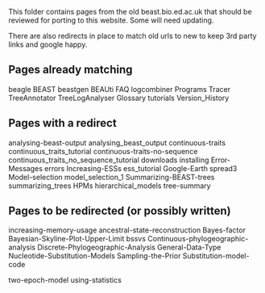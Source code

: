 This folder contains pages from the old beast.bio.ed.ac.uk that should be reviewed for porting to this website. Some will need updating.

There are also redirects in place to match old urls to new to keep 3rd party links and google happy.

## Pages already matching
beagle
BEAST
beastgen
BEAUti
FAQ
logcombiner
Programs
Tracer
TreeAnnotator
TreeLogAnalyser
Glossary
tutorials
Version_History 

## Pages with a redirect
analysing-beast-output	analysing_beast_output
continuous-traits	continuous_traits_tutorial
continuous-traits-no-sequence   continuous_traits_no_sequence_tutorial
downloads	installing
Error-Messages errors
Increasing-ESSs	ess_tutorial
Google-Earth	spread3
Model-selection model_selection_1
Summarizing-BEAST-trees	summarizing_trees
HPMs hierarchical_models
tree-summary

## Pages to be redirected (or possibly written)
increasing-memory-usage
ancestral-state-reconstruction
Bayes-factor
Bayesian-Skyline-Plot-Upper-Limit
bssvs
Continuous-phylogeographic-analysis
Discrete-Phylogeographic-Analysis
General-Data-Type
Nucleotide-Substitution-Models
Sampling-the-Prior
Substitution-model-code

two-epoch-model
using-statistics
